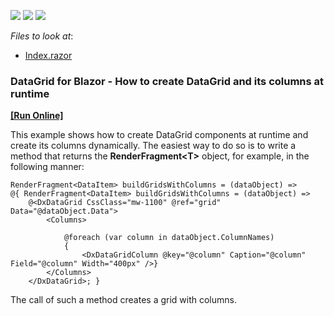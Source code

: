 <!-- default badges list -->
![](https://img.shields.io/endpoint?url=https://codecentral.devexpress.com/api/v1/VersionRange/230140164/20.2.5%2B)
[![](https://img.shields.io/badge/Open_in_DevExpress_Support_Center-FF7200?style=flat-square&logo=DevExpress&logoColor=white)](https://supportcenter.devexpress.com/ticket/details/T848300)
[![](https://img.shields.io/badge/📖_How_to_use_DevExpress_Examples-e9f6fc?style=flat-square)](https://docs.devexpress.com/GeneralInformation/403183)
<!-- default badges end -->
<!-- default file list -->
*Files to look at*:

* [Index.razor](./CS/BlazorProject/Pages/Index.razor)
<!-- default file list end -->

### DataGrid for Blazor - How to create DataGrid and its columns at runtime
<!-- run online -->
**[[Run Online]](https://codecentral.devexpress.com/230140164/)**
<!-- run online end -->

This example shows how to create DataGrid components at runtime and create its columns dynamically.
The easiest way to do so is to write a method that returns the **RenderFragment\<T\>** object, for example, in the following manner:
```
RenderFragment<DataItem> buildGridsWithColumns = (dataObject) =>
@{ RenderFragment<DataItem> buildGridsWithColumns = (dataObject) =>
    @<DxDataGrid CssClass="mw-1100" @ref="grid" Data="@dataObject.Data">
        <Columns>

            @foreach (var column in dataObject.ColumnNames)
            {
                <DxDataGridColumn @key="@column" Caption="@column" Field="@column" Width="400px" />}
        </Columns>
    </DxDataGrid>; }
```
The call of such a method creates a grid with columns.
